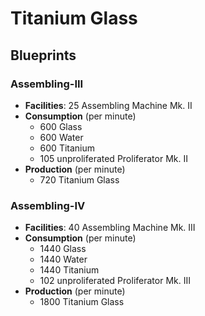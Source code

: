 # Titanium Glass

## Blueprints

### Assembling-III

- **Facilities**: 25 Assembling Machine Mk. II
- **Consumption** (per minute)
	- 600 Glass
	- 600 Water
	- 600 Titanium
	- 105 unproliferated Proliferator Mk. II
- **Production**  (per minute)
	- 720 Titanium Glass

### Assembling-IV

- **Facilities**: 40 Assembling Machine Mk. III
- **Consumption** (per minute)
	- 1440 Glass
	- 1440 Water
	- 1440 Titanium
	- 102 unproliferated Proliferator Mk. III
- **Production** (per minute)
	- 1800 Titanium Glass
